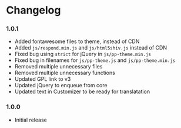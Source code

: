 # Changelog

### 1.0.1
* Added fontawesome files to theme, instead of CDN
* Added `js/respond.min.js` and `js/html5shiv.js` instead of CDN
* Fixed bug using `strict` for jQuery in `js/pp-theme.min.js`
* Fixed bug in filenames for `js/pp-theme.js` and `js/pp-theme.min.js`
* Removed multiple unnecessary files
* Removed multiple unnecessary functions
* Updated GPL link to v3
* Updated jQuery to enqueue from core
* Updated text in Customizer to be ready for translatation

### 1.0.0
* Initial release
